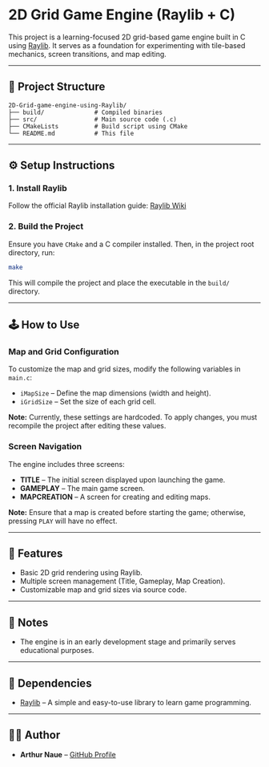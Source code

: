 
# 2D Grid Game Engine (Raylib + C)

This project is a learning-focused 2D grid-based game engine built in C using [Raylib](https://www.raylib.com/).
It serves as a foundation for experimenting with tile-based mechanics, screen transitions, and map editing.

---

## 📁 Project Structure

```
2D-Grid-game-engine-using-Raylib/
├── build/              # Compiled binaries
├── src/                # Main source code (.c)
├── CMakeLists          # Build script using CMake
└── README.md           # This file
```

---

## ⚙️ Setup Instructions

### 1. Install Raylib

Follow the official Raylib installation guide: [Raylib Wiki](https://github.com/raysan5/raylib/wiki)

### 2. Build the Project

Ensure you have `CMake` and a C compiler installed. Then, in the project root directory, run:

```bash
make
```

This will compile the project and place the executable in the `build/` directory.

---

## 🕹️ How to Use

### Map and Grid Configuration

To customize the map and grid sizes, modify the following variables in `main.c`:

- `iMapSize` – Define the map dimensions (width and height).
- `iGridSize` – Set the size of each grid cell.

**Note:** Currently, these settings are hardcoded. To apply changes, you must recompile the project after editing these values.

### Screen Navigation

The engine includes three screens:

- **TITLE** – The initial screen displayed upon launching the game.
- **GAMEPLAY** – The main game screen.
- **MAPCREATION** – A screen for creating and editing maps.

**Note:** Ensure that a map is created before starting the game; otherwise, pressing `PLAY` will have no effect.

---

## 🧪 Features

- Basic 2D grid rendering using Raylib.
- Multiple screen management (Title, Gameplay, Map Creation).
- Customizable map and grid sizes via source code.

---

## 📌 Notes

- The engine is in an early development stage and primarily serves educational purposes.

---

## 🧱 Dependencies

- [Raylib](https://www.raylib.com/) – A simple and easy-to-use library to learn game programming.

---

## 🧑‍💻 Author

- **Arthur Naue** – [GitHub Profile](https://github.com/ArthurNaue)
